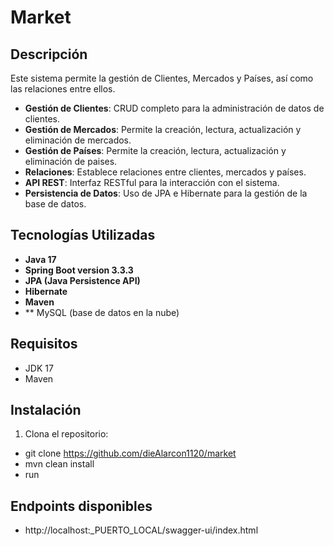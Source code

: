 
# Market

## Descripción

Este sistema permite la gestión de Clientes, Mercados y Países, así como las relaciones entre ellos.

- **Gestión de Clientes**: CRUD completo para la administración de datos de clientes.
- **Gestión de Mercados**: Permite la creación, lectura, actualización y eliminación de mercados.
- **Gestión de Países**: Permite la creación, lectura, actualización y eliminación de paises.
- **Relaciones**: Establece relaciones entre clientes, mercados y países.
- **API REST**: Interfaz RESTful para la interacción con el sistema.
- **Persistencia de Datos**: Uso de JPA e Hibernate para la gestión de la base de datos.

## Tecnologías Utilizadas

- **Java 17**
- **Spring Boot version 3.3.3**
- **JPA (Java Persistence API)**
- **Hibernate**
- **Maven**
- ** MySQL (base de datos en la nube)

## Requisitos

- JDK 17
- Maven


## Instalación

1. Clona el repositorio:
- git clone https://github.com/dieAlarcon1120/market
- mvn clean install
- run

## Endpoints disponibles

- http://localhost:_PUERTO_LOCAL/swagger-ui/index.html
